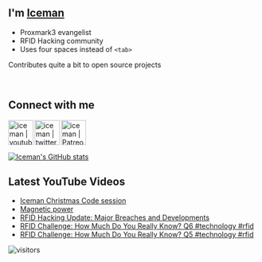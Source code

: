 ## I'm [Iceman][website]

- Proxmark3 evangelist
- RFID Hacking community
- Uses four spaces instead of `<tab>`

Contributes quite a bit to open source projects

<br />

## Connect with me

[<img align="left" alt="iceman | youtube" height="50px" src="https://upload.wikimedia.org/wikipedia/commons/0/09/YouTube_full-color_icon_%282017%29.svg" />][youtube]
[<img align="left" alt="iceman | twitter" height="50px" src="https://upload.wikimedia.org/wikipedia/commons/thumb/6/6b/Twitter_Logo_Blue.png/640px-Twitter_Logo_Blue.png" />][twitter]
[<img align="left" alt="iceman | Patreon" height="50px" src="https://upload.wikimedia.org/wikipedia/commons/5/5a/Patreon_logomark.svg" />][patreon]

<br /><br /><br />

[![Iceman's GitHub stats](https://github-readme-stats.vercel.app/api?username=iceman1001&show_icons=true&theme=calm)](https://github.com/anuraghazra/github-readme-stats)


## Latest YouTube Videos
<!-- YOUTUBE:START -->
- [Iceman Christmas Code session](https://www.youtube.com/watch?v=_86wwJGArsY)
- [Magnetic power](https://www.youtube.com/watch?v=-vRbj9QbtWU)
- [RFID Hacking Update: Major Breaches and Developments](https://www.youtube.com/watch?v=57pd9ubdfxs)
- [RFID Challenge: How Much Do You Really Know?  Q6  #technology #rfid](https://www.youtube.com/watch?v=vfx1ksJdloE)
- [RFID Challenge: How Much Do You Really Know?  Q5  #technology #rfid](https://www.youtube.com/watch?v=IT2bITLA_UU)
<!-- YOUTUBE:END -->

[website]: http://www.icedev.se
[twitter]: https://twitter.com/herrmann1001
[youtube]: https://www.youtube.com/c/ChrisHerrmann1001
[patreon]: https://www.patreon.com/iceman1001


![visitors](https://visitor-badge.laobi.icu/badge?page_id=iceman1001.iceman1001)
